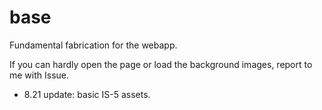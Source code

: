 # base

Fundamental fabrication for the webapp.

If you can hardly open the page or load the background images, report to me with Issue.

- 8.21 update: basic IS-5 assets.
